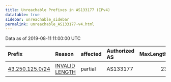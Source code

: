 ```yaml
---
title: Unreachable Prefixes in AS133177 (IPv4)
datatable: true
sidebar: unreachable_sidebar
permalink: unreachable_AS133177-v4.html
---
```


Data as of 2019-08-11 11:00:00 UTC


<div class="datatable-begin"></div>

| Prefix                                                   | Reason                                                                                                     | affected   | Authorized AS   |   MaxLength | Anchor                                       |   unreachable /24s |
|:---------------------------------------------------------|:-----------------------------------------------------------------------------------------------------------|:-----------|:----------------|------------:|:---------------------------------------------|-------------------:|
| [43.250.125.0/24](https://stat.ripe.net/43.250.125.0/24) | [INVALID LENGTH](https://rpki-validator.ripe.net/announcement-preview?asn=AS133177&prefix=43.250.125.0/24) | partial    | AS133177        |          23 | [APNIC](unreachable_APNIC_RPKI_Root-v4.html) |                  1 |

<div class="datatable-end"></div>
